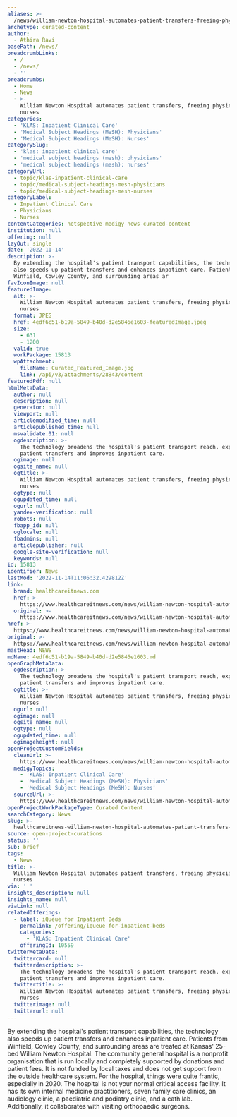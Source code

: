 ```yaml
---
aliases: >-
  /news/william-newton-hospital-automates-patient-transfers-freeing-physicians-and-nurses
archetype: curated-content
author:
  - Athira Ravi
basePath: /news/
breadcrumbLinks:
  - /
  - /news/
  - ''
breadcrumbs:
  - Home
  - News
  - >-
    William Newton Hospital automates patient transfers, freeing physicians and
    nurses
categories:
  - 'KLAS: Inpatient Clinical Care'
  - 'Medical Subject Headings (MeSH): Physicians'
  - 'Medical Subject Headings (MeSH): Nurses'
categorySlug:
  - 'klas: inpatient clinical care'
  - 'medical subject headings (mesh): physicians'
  - 'medical subject headings (mesh): nurses'
categoryUrl:
  - topic/klas-inpatient-clinical-care
  - topic/medical-subject-headings-mesh-physicians
  - topic/medical-subject-headings-mesh-nurses
categoryLabel:
  - Inpatient Clinical Care
  - Physicians
  - Nurses
contentCategories: netspective-medigy-news-curated-content
institution: null
offering: null
layOut: single
date: '2022-11-14'
description: >-
  By extending the hospital's patient transport capabilities, the technology
  also speeds up patient transfers and enhances inpatient care. Patients from
  Winfield, Cowley County, and surrounding areas ar
favIconImage: null
featuredImage:
  alt: >-
    William Newton Hospital automates patient transfers, freeing physicians and
    nurses
  format: JPEG
  href: 4edf6c51-b19a-5849-b40d-d2e5846e1603-featuredImage.jpeg
  size:
    - 631
    - 1200
  valid: true
  workPackage: 15813
  wpAttachment:
    fileName: Curated_Featured_Image.jpg
    link: /api/v3/attachments/28843/content
featuredPdf: null
htmlMetaData:
  author: null
  description: null
  generator: null
  viewport: null
  articlemodified_time: null
  articlepublished_time: null
  msvalidate.01: null
  ogdescription: >-
    The technology broadens the hospital's patient transport reach, expedites
    patient transfers and improves inpatient care.
  ogimage: null
  ogsite_name: null
  ogtitle: >-
    William Newton Hospital automates patient transfers, freeing physicians and
    nurses
  ogtype: null
  ogupdated_time: null
  ogurl: null
  yandex-verification: null
  robots: null
  fbapp_id: null
  oglocale: null
  fbadmins: null
  articlepublisher: null
  google-site-verification: null
  keywords: null
id: 15813
identifier: News
lastMod: '2022-11-14T11:06:32.429812Z'
link:
  brand: healthcareitnews.com
  href: >-
    https://www.healthcareitnews.com/news/william-newton-hospital-automates-patient-transfers-freeing-physicians-and-nurses
  original: >-
    https://www.healthcareitnews.com/news/william-newton-hospital-automates-patient-transfers-freeing-physicians-and-nurses
href: >-
  https://www.healthcareitnews.com/news/william-newton-hospital-automates-patient-transfers-freeing-physicians-and-nurses
original: >-
  https://www.healthcareitnews.com/news/william-newton-hospital-automates-patient-transfers-freeing-physicians-and-nurses
mastHead: NEWS
mdName: 4edf6c51-b19a-5849-b40d-d2e5846e1603.md
openGraphMetaData:
  ogdescription: >-
    The technology broadens the hospital's patient transport reach, expedites
    patient transfers and improves inpatient care.
  ogtitle: >-
    William Newton Hospital automates patient transfers, freeing physicians and
    nurses
  ogurl: null
  ogimage: null
  ogsite_name: null
  ogtype: null
  ogupdated_time: null
  ogimageheight: null
openProjectCustomFields:
  cleanUrl: >-
    https://www.healthcareitnews.com/news/william-newton-hospital-automates-patient-transfers-freeing-physicians-and-nurses
  medigyTopics:
    - 'KLAS: Inpatient Clinical Care'
    - 'Medical Subject Headings (MeSH): Physicians'
    - 'Medical Subject Headings (MeSH): Nurses'
  sourceUrl: >-
    https://www.healthcareitnews.com/news/william-newton-hospital-automates-patient-transfers-freeing-physicians-and-nurses
openProjectWorkPackageType: Curated Content
searchCategory: News
slug: >-
  healthcareitnews-william-newton-hospital-automates-patient-transfers-freeing-physicians-and-nurses
source: open-project-curations
status: ''
sub: brief
tags:
  - News
title: >-
  William Newton Hospital automates patient transfers, freeing physicians and
  nurses
via: ' '
insights_description: null
insights_name: null
viaLink: null
relatedOfferings:
  - label: iQueue for Inpatient Beds
    permalink: /offering/iqueue-for-inpatient-beds
    categories:
      - 'KLAS: Inpatient Clinical Care'
    offeringId: 10559
twitterMetaData:
  twittercard: null
  twitterdescription: >-
    The technology broadens the hospital's patient transport reach, expedites
    patient transfers and improves inpatient care.
  twittertitle: >-
    William Newton Hospital automates patient transfers, freeing physicians and
    nurses
  twitterimage: null
  twitterurl: null
---
```

<p>By extending the hospital's patient transport capabilities, the technology also speeds up patient transfers and enhances inpatient care. Patients from Winfield, Cowley County, and surrounding areas are treated at Kansas' 25-bed William Newton Hospital. The community general hospital is a nonprofit organisation that is run locally and completely supported by donations and patient fees. It is not funded by local taxes and does not get support from the outside healthcare system. For the hospital, things were quite frantic, especially in 2020. The hospital is not your normal critical access facility. It has its own internal medicine practitioners, seven family care clinics, an audiology clinic, a paediatric and podiatry clinic, and a cath lab. Additionally, it collaborates with visiting orthopaedic surgeons.</p>